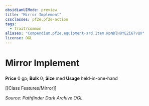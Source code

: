 ```yaml
---
obsidianUIMode: preview
title: "Mirror Implement"
cssclasses: pf2e,pf2e-action
tags:
  - trait/common
aliases: "Compendium.pf2e.equipment-srd.Item.NpNDlH8YE2i67vQV"
license: OGL
---
```

# Mirror Implement

### 


**Price** 0 gp; 
**Bulk** 0; **Size** med
**Usage** held-in-one-hand

[[Class Features/Mirror]]

*Source: Pathfinder Dark Archive*
*OGL*
